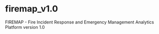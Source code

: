 # firemap_v1.0
FIREMAP - Fire Incident Response and Emergency Management Analytics Platform version 1.0
